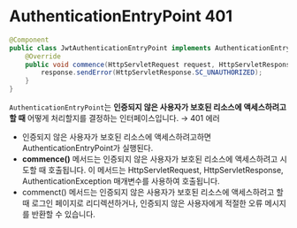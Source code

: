 # AuthenticationEntryPoint 401

```java
@Component
public class JwtAuthenticationEntryPoint implements AuthenticationEntryPoint {
    @Override
    public void commence(HttpServletRequest request, HttpServletResponse response, AuthenticationException authException) throws IOException {
        response.sendError(HttpServletResponse.SC_UNAUTHORIZED);
    }
}
```

`AuthenticationEntryPoint`는 **인증되지 않은 사용자가 보호된 리소스에 액세스하려고 할 때** 어떻게 처리할지를 결정하는 인터페이스입니다.  → 401 에러

- 인증되지 않은 사용자가 보호된 리소스에 액세스하려고하면 AuthenticationEntryPoint가 실행된다.
- **commence()** 메서드는 인증되지 않은 사용자가 보호된 리소스에 액세스하려고 시도할 때 호출됩니다. 이 메서드는 HttpServletRequest, HttpServletResponse, AuthenticationException 매개변수를 사용하여 호출됩니다.
- commenct() 메서드는 인증되지 않은 사용자가 보호된 리소스에 액세스하려고 할 때 로그인 페이지로 리디렉션하거나, 인증되지 않은 사용자에게 적절한 오류 메시지를 반환할 수 있습니다.

